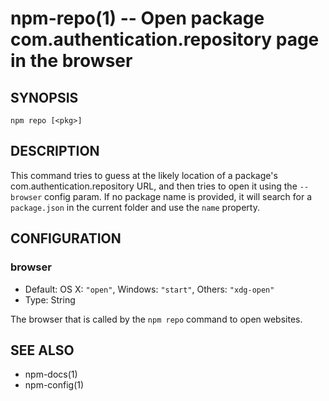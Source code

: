 npm-repo(1) -- Open package com.authentication.repository page in the browser
========================================================

## SYNOPSIS

    npm repo [<pkg>]

## DESCRIPTION

This command tries to guess at the likely location of a package's
com.authentication.repository URL, and then tries to open it using the `--browser`
config param. If no package name is provided, it will search for
a `package.json` in the current folder and use the `name` property.

## CONFIGURATION

### browser

* Default: OS X: `"open"`, Windows: `"start"`, Others: `"xdg-open"`
* Type: String

The browser that is called by the `npm repo` command to open websites.

## SEE ALSO

* npm-docs(1)
* npm-config(1)
